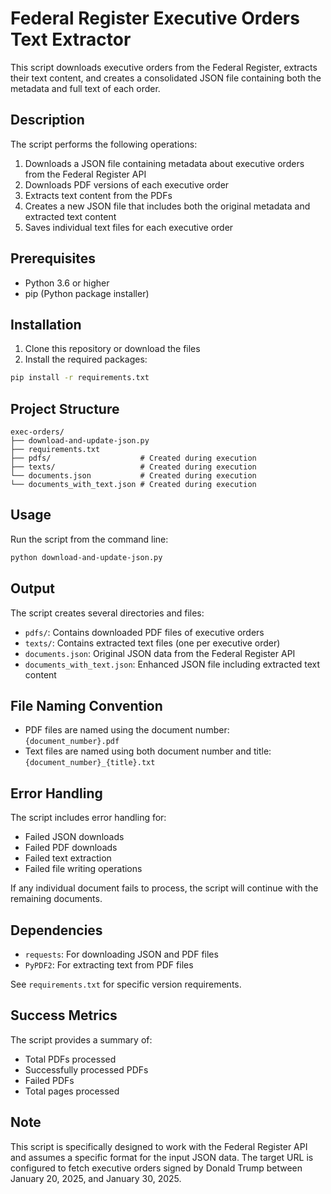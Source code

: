 # Federal Register Executive Orders Text Extractor

This script downloads executive orders from the Federal Register, extracts their text content, and creates a consolidated JSON file containing both the metadata and full text of each order.

## Description

The script performs the following operations:
1. Downloads a JSON file containing metadata about executive orders from the Federal Register API
2. Downloads PDF versions of each executive order
3. Extracts text content from the PDFs
4. Creates a new JSON file that includes both the original metadata and extracted text content
5. Saves individual text files for each executive order

## Prerequisites

- Python 3.6 or higher
- pip (Python package installer)

## Installation

1. Clone this repository or download the files
2. Install the required packages:

```bash
pip install -r requirements.txt
```

## Project Structure

```
exec-orders/
├── download-and-update-json.py
├── requirements.txt
├── pdfs/                    # Created during execution
├── texts/                   # Created during execution
└── documents.json           # Created during execution
└── documents_with_text.json # Created during execution
```

## Usage

Run the script from the command line:

```bash
python download-and-update-json.py
```

## Output

The script creates several directories and files:

- `pdfs/`: Contains downloaded PDF files of executive orders
- `texts/`: Contains extracted text files (one per executive order)
- `documents.json`: Original JSON data from the Federal Register API
- `documents_with_text.json`: Enhanced JSON file including extracted text content

## File Naming Convention

- PDF files are named using the document number: `{document_number}.pdf`
- Text files are named using both document number and title: `{document_number}_{title}.txt`

## Error Handling

The script includes error handling for:
- Failed JSON downloads
- Failed PDF downloads
- Failed text extraction
- Failed file writing operations

If any individual document fails to process, the script will continue with the remaining documents.

## Dependencies

- `requests`: For downloading JSON and PDF files
- `PyPDF2`: For extracting text from PDF files

See `requirements.txt` for specific version requirements.

## Success Metrics

The script provides a summary of:
- Total PDFs processed
- Successfully processed PDFs
- Failed PDFs
- Total pages processed


## Note

This script is specifically designed to work with the Federal Register API and assumes a specific format for the input JSON data. The target URL is configured to fetch executive orders signed by Donald Trump between January 20, 2025, and January 30, 2025.

